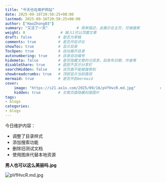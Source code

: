 ```yaml
---
title: "今天也在维护网站"
date: 2025-09-16T20:50:25+08:00
lastmod: 2025-09-16T20:50:25+08:00
author: ["HaoZhong03"]
summary: "又活了一天"             # 简单描述，会展示在主页，可被搜索
weight: 0                # 输入1可以顶置文章
draft: false            # 是否为草稿
comments: true          # 是否开启评论
showToc: true           # 显示目录
TocOpen: true           # 自动展开目录
autonumbering: true     # 目录自动编号
hidemeta: false         # 是否隐藏文章的元信息，如发布日期、作者等
disableShare: true      # 底部不显示分享栏
searchHidden: false     # 该页面不能被搜索到
showbreadcrumbs: true   # 顶部显示当前路径
mermaid: true           # 是否开启mermaid
cover:
    image: "https://s21.ax1x.com/2025/09/16/pVfHvcR.md.jpg"           # 封面图片
    hidden: true        # 文章页面隐藏封面图片
tags:
- blogs
categories:
- blogs
---
```



今日维护内容：
- 调整了目录样式
- 添加搜索功能
- 删除旧测试文档
- 使用图床代替本地资源
<!--more-->
**男人也可以这么美丽吗.jpg**

![pVfHvcR.md.jpg](https://s21.ax1x.com/2025/09/16/pVfHvcR.md.jpg)

